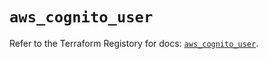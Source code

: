 # `aws_cognito_user`

Refer to the Terraform Registory for docs: [`aws_cognito_user`](https://registry.terraform.io/providers/hashicorp/aws/5.30.0/docs/resources/cognito_user).
